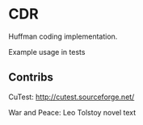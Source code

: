 # CDR

Huffman coding implementation.

Example usage in tests

## Contribs

CuTest: http://cutest.sourceforge.net/

War and Peace: Leo Tolstoy novel text
